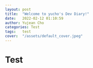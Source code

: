 ```yaml
---
layout: post
title:  "Welcome to yucho's Dev Diary!"
date:   2022-02-12 01:10:59
author: Yujean Cho
categories: Test
tags:	test
cover:  "/assets/default_cover.jpeg"
---
```


# Test

